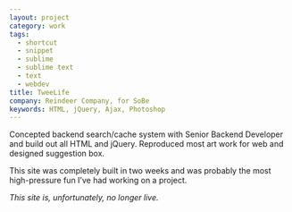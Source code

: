 ```yaml
---
layout: project
category: work
tags:
  - shortcut
  - snippet
  - sublime
  - sublime text
  - text
  - webdev
title: TweeLife
company: Reindeer Company, for SoBe
keywords: HTML, jQuery, Ajax, Photoshop
---
```


Concepted backend search/cache system with Senior Backend Developer and build
out all HTML and jQuery. Reproduced most art work for web and designed
suggestion box.

This site was completely built in two weeks and was probably the most
high-pressure fun I&rsquo;ve had working on a project.

*This site is, unfortunately, no longer live.*

